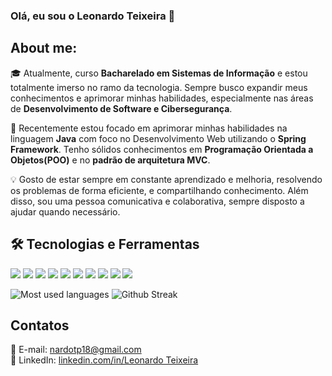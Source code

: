 ### Olá, eu sou o Leonardo Teixeira 👋

## About me:

🎓 Atualmente, curso **Bacharelado em Sistemas de Informação** e estou totalmente imerso no ramo da tecnologia. Sempre busco expandir meus conhecimentos e aprimorar minhas habilidades, especialmente nas áreas de **Desenvolvimento de Software e Cibersegurança**.

🌱 Recentemente estou focado em aprimorar minhas habilidades na linguagem **Java** com foco no Desenvolvimento Web utilizando o **Spring Framework**. Tenho sólidos conhecimentos em **Programação Orientada a Objetos(POO)** e no **padrão de arquitetura MVC**.

💡 Gosto de estar sempre em constante aprendizado e melhoria, resolvendo os problemas de forma eficiente, e compartilhando conhecimento. Além disso, sou uma pessoa comunicativa e colaborativa, sempre disposto a ajudar quando necessário.

## 🛠️ Tecnologias e Ferramentas

<p>
  <img src="https://img.shields.io/badge/-C++-333333?style=flat&logo=C%2B%2B&logoColor=00599C"/>
  <img src="https://img.shields.io/badge/-Java-333333?style=flat&logo=java&logoColor=007396"/>
  <img src="https://img.shields.io/badge/-Python-333333?style=flat&logo=python&logoColor=ffdd54"/>
  <img src="https://img.shields.io/badge/-Spring-333333?style=flat&logo=spring&logoColor=6DB33F"/>
  <img src="https://img.shields.io/badge/-HTML5-333333?style=flat&logo=HTML5"/>
  <img src ="https://img.shields.io/badge/-CSS-333333?style=flat&logo=CSS3&logoColor=1572B6"/>
  <img src="https://img.shields.io/badge/-PostgreSQL-333333?style=flat&logo=postgresql&logoColor=336791"/>
  <img src="https://img.shields.io/badge/-Git-333333?style=flat&logo=git&logoColor=F05032"/>
  <img src="https://img.shields.io/badge/-GitHub-333333?style=flat&logo=github&logoColor=ffffff"/>
  <img src="https://img.shields.io/badge/-Linux-333333?style=flat&logo=linux&logoColor=FCC624"/>
</p>

![Most used languages](https://github-readme-stats.vercel.app/api/top-langs/?username=LeonardoTeixeiraa&layout=compact&langs_count=8&theme=radical)
![Github Streak](https://streak-stats.demolab.com?user=LeonardoTeixeiraa&theme=github-dark)

## Contatos
📧 E-mail: nardotp18@gmail.com
<br>
💼 LinkedIn: [linkedin.com/in/Leonardo Teixeira](https://www.linkedin.com/in/leonardo-teixeira-52742b2b9)  